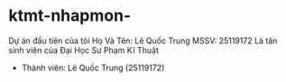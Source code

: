 # ktmt-nhapmon-
Dự án đầu tiên của tôi
Họ Và Tên: Lê Quốc Trung
MSSV: 25119172
Là tân sinh viên của Đại Học Sư Phạm Kĩ Thuật
- Thành viên: Lê Quốc Trung (25119172)

